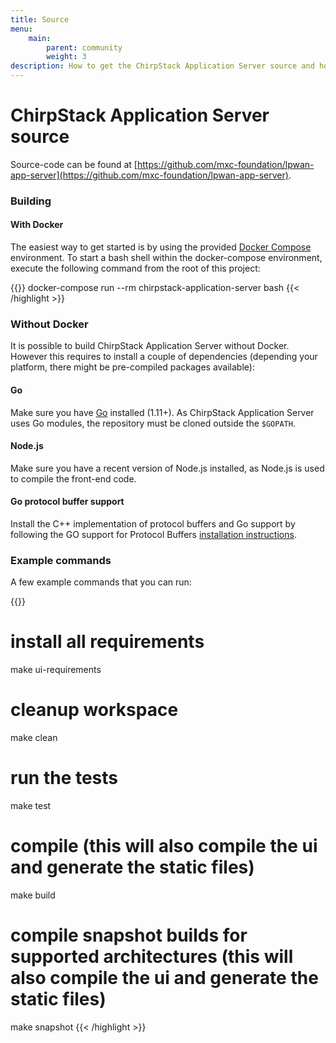 ```yaml
---
title: Source
menu:
    main:
        parent: community
        weight: 3
description: How to get the ChirpStack Application Server source and how to compile this into an executable binary.
---
```


# ChirpStack Application Server source

Source-code can be found at [https://github.com/mxc-foundation/lpwan-app-server](https://github.com/mxc-foundation/lpwan-app-server).

### Building

#### With Docker

The easiest way to get started is by using the provided 
[Docker Compose](https://docs.docker.com/compose/) environment. To start a bash
shell within the docker-compose environment, execute the following command from
the root of this project:

{{<highlight bash>}}
docker-compose run --rm chirpstack-application-server bash
{{< /highlight >}}

### Without Docker

It is possible to build ChirpStack Application Server without Docker. However this requires
to install a couple of dependencies (depending your platform, there might be
pre-compiled packages available):

#### Go

Make sure you have [Go](https://golang.org/) installed (1.11+). As ChirpStack Application Server
uses Go modules, the repository must be cloned outside the `$GOPATH`.

#### Node.js

Make sure you have a recent version of Node.js installed, as Node.js is used
to compile the front-end code.

#### Go protocol buffer support

Install the C++ implementation of protocol buffers and Go support by following
the GO support for Protocol Buffers [installation instructions](https://github.com/golang/protobuf).

### Example commands

A few example commands that you can run:

{{<highlight bash>}}
# install all requirements
make ui-requirements

# cleanup workspace
make clean

# run the tests
make test

# compile (this will also compile the ui and generate the static files)
make build

# compile snapshot builds for supported architectures (this will also compile the ui and generate the static files)
make snapshot
{{< /highlight >}}

